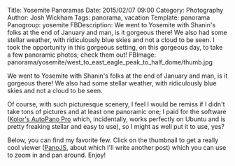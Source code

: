 ﻿Title: Yosemite Panoramas
Date: 2015/02/07 09:00
Category: Photography
Author: Josh Wickham
Tags: panorama, vacation
Template: panorama
Panogroup: yosemite
FBDescription: We went to Yosemite with Shanin's folks at the end of January and man, is it gorgeous there! We also had
               some stellar weather, with ridiculously blue skies and not a cloud to be seen. I took the opportunity in
               this gorgeous setting, on this gorgeous day, to take a few panoramic photos; check them out!
FBImage: panorama/yosemite/west_to_east_eagle_peak_to_half_dome/thumb.jpg

We went to Yosemite with Shanin's folks at the end of January and man, is it gorgeous there! We also had some stellar weather,
with ridiculously blue skies and not a cloud to be seen.

Of course, with such picturesque scenery, I feel I would be remiss if I didn't take tons of pictures and at least one panoramic one;
I paid for the software ([Kolor's AutoPano Pro][kolor] which, incidentally, works perfectly on Ubuntu and is pretty freaking stellar
and easy to use), so I might as well put it to use, yes?

Below, you can find my favorite few. Click on the thumbnail to get a really cool viewer ([PanoJS][panojs], about which I'll write 
another post) which you can use to zoom in and pan around. Enjoy!

[kolor]: http://www.kolor.com/panorama-software-autopano-pro.html
[panojs]: http://www.dimin.net/software/panojs/